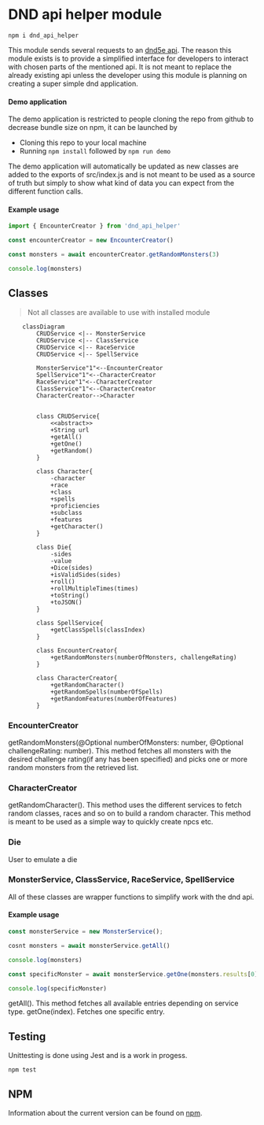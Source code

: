 # DND api helper module
```
npm i dnd_api_helper
```
This module sends several requests to an [dnd5e api](http://www.dnd5eapi.co/docs/#overview).
The reason this module exists is to provide a simplified interface for developers to interact with chosen parts of the mentioned api. It is not meant to replace the already existing api unless the developer using this module is planning on creating a super simple dnd application.

#### Demo application
The demo application is restricted to people cloning the repo from github to decrease bundle size on npm, it can be launched by
* Cloning this repo to your local machine
* Running ```npm install``` followed by ```npm run demo```

The demo application will automatically be updated as new classes are added to the exports of src/index.js
and is not meant to be used as a source of truth but simply to show what kind of data you can expect from the different function calls.


#### Example usage
```js
import { EncounterCreator } from 'dnd_api_helper'

const encounterCreator = new EncounterCreator()

const monsters = await encounterCreator.getRandomMonsters(3)

console.log(monsters)
```
<!-- Expected output -->

## Classes
> Not all classes are available to use with installed module
```mermaid
    classDiagram
        CRUDService <|-- MonsterService
        CRUDService <|-- ClassService
        CRUDService <|-- RaceService
        CRUDService <|-- SpellService

        MonsterService"1"<--EncounterCreator
        SpellService"1"<--CharacterCreator
        RaceService"1"<--CharacterCreator
        ClassService"1"<--CharacterCreator
        CharacterCreator-->Character


        class CRUDService{
            <<abstract>>
            +String url
            +getAll()
            +getOne()
            +getRandom()
        }

        class Character{
            -character
            +race
            +class
            +spells
            +proficiencies
            +subclass
            +features
            +getCharacter()
        }

        class Die{
            -sides
            -value
            +Dice(sides)
            +isValidSides(sides)
            +roll()
            +rollMultipleTimes(times)
            +toString()
            +toJSON()
        }

        class SpellService{
            +getClassSpells(classIndex)
        }

        class EncounterCreator{
            +getRandomMonsters(numberOfMonsters, challengeRating)
        }

        class CharacterCreator{
            +getRandomCharacter()
            +getRandomSpells(numberOfSpells)
            +getRandomFeatures(numberOfFeatures)
        }
```
### EncounterCreator
getRandomMonsters(@Optional numberOfMonsters: number, @Optional challengeRating: number). This method fetches all monsters with the desired challenge rating(if any has been specified) and picks one or more random monsters from the retrieved list.

### CharacterCreator
getRandomCharacter(). This method uses the different services to fetch random classes, races and so on to build a random character. This method is meant to be used as a simple way to quickly create npcs etc.

### Die
User to emulate a die

### MonsterService, ClassService, RaceService, SpellService
All of these classes are wrapper functions to simplify work with the dnd api.
#### Example usage
```js
const monsterService = new MonsterService();

cosnt monsters = await monsterService.getAll()

console.log(monsters)

const specificMonster = await monsterService.getOne(monsters.results[0].index)

console.log(specificMonster)
```
getAll(). This method fetches all available entries depending on service type.
getOne(index). Fetches one specific entry.

## Testing
Unittesting is done using Jest and is a work in progess.
```
npm test
```

## NPM
Information about the current version can be found on [npm](https://www.npmjs.com/package/dnd_api_helper).
